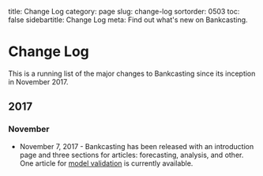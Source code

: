 title: Change Log
category: page
slug: change-log
sortorder: 0503
toc: false
sidebartitle: Change Log
meta: Find out what's new on Bankcasting.

# Change Log
This is a running list of the major changes to Bankcasting since its inception in November 2017. 

## 2017

### November
* November 7, 2017 - Bankcasting has been released with an introduction page and three sections for articles: forecasting, analysis, and other. One article for <a href="/model-validation.html">model validation</a> is currently available.